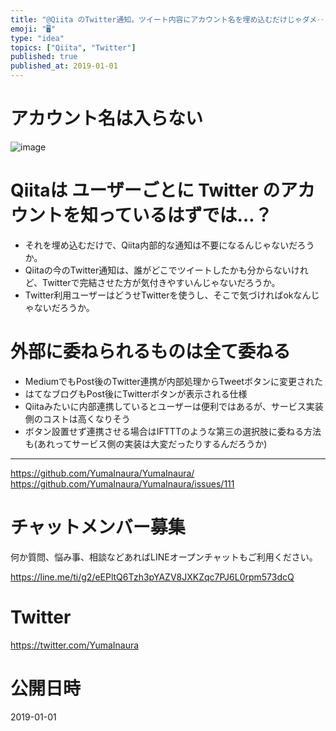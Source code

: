 ```yaml
---
title: "@Qiita のTwitter通知。ツイート内容にアカウント名を埋め込むだけじゃダメ‥？"
emoji: "🖥"
type: "idea"
topics: ["Qiita", "Twitter"]
published: true
published_at: 2019-01-01
---
```



# アカウント名は入らない

![image](https://user-images.githubusercontent.com/13635059/50569628-4898fd80-0dad-11e9-9ec6-975c505f9097.png)


# Qiitaは ユーザーごとに Twitter のアカウントを知っているはずでは…？

- それを埋め込むだけで、Qiita内部的な通知は不要になるんじゃないだろうか。
- Qiitaの今のTwitter通知は、誰がどこでツイートしたかも分からないけれど、Twitterで完結させた方が気付きやすいんじゃないだろうか。
- Twitter利用ユーザーはどうせTwitterを使うし、そこで気づければokなんじゃないだろうか。

# 外部に委ねられるものは全て委ねる

- MediumでもPost後のTwitter連携が内部処理からTweetボタンに変更された
- はてなブログもPost後にTwitterボタンが表示される仕様
- Qiitaみたいに内部連携しているとユーザーは便利ではあるが、サービス実装側のコストは高くなりそう
- ボタン設置せず連携させる場合はIFTTTのような第三の選択肢に委ねる方法も(あれってサービス側の実装は大変だったりするんだろうか)




---

https://github.com/YumaInaura/YumaInaura/
https://github.com/YumaInaura/YumaInaura/issues/111








<!-- Update From Qiita API -->

# チャットメンバー募集


何か質問、悩み事、相談などあればLINEオープンチャットもご利用ください。

https://line.me/ti/g2/eEPltQ6Tzh3pYAZV8JXKZqc7PJ6L0rpm573dcQ





# Twitter


https://twitter.com/YumaInaura


<!-- Update From Qiita API -->



# 公開日時

2019-01-01
